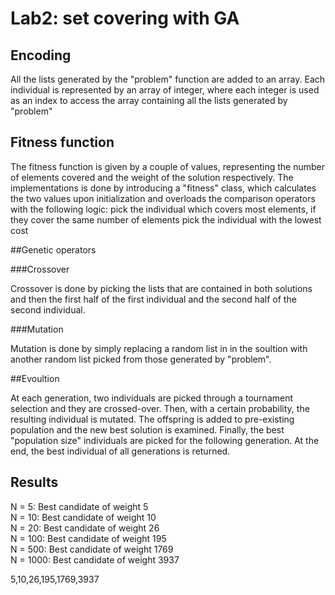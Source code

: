 # Lab2: set covering with GA

## Encoding

All the lists generated by the "problem" function are added to an array. Each individual is represented by an array of integer, where each integer is used as
an index to access the array containing all the lists generated by "problem"

## Fitness function

The fitness function is given by a couple of values, representing the number of elements covered and the weight of the solution respectively.
The implementations is done by introducing a "fitness" class, which calculates the two values upon initialization and overloads the comparison operators
with the following logic: pick the individual which covers most elements, if they cover the same number of elements pick the individual with the lowest cost

##Genetic operators

###Crossover

Crossover is done by picking the lists that are contained in both solutions and then the first half of the first individual and the second half
of the second individual.

###Mutation

Mutation is done by simply replacing a random list in in the soultion with another random list picked from those generated by "problem".

##Evoultion

At each generation, two individuals are picked through a tournament selection and they are crossed-over. Then, with a certain probability, the resulting 
individual is mutated. The offspring is added to pre-existing population and the new best solution is examined. Finally, the best "population size" individuals are picked
for the following generation. At the end, the best individual of all generations is returned.

## Results

N = 5: Best candidate of weight 5 <br />
N = 10: Best candidate of weight 10 <br />
N = 20: Best candidate of weight 26 <br />
N = 100: Best candidate of weight 195 <br />
N = 500: Best candidate of weight 1769 <br />
N = 1000: Best candidate of weight 3937 <br />

5,10,26,195,1769,3937
